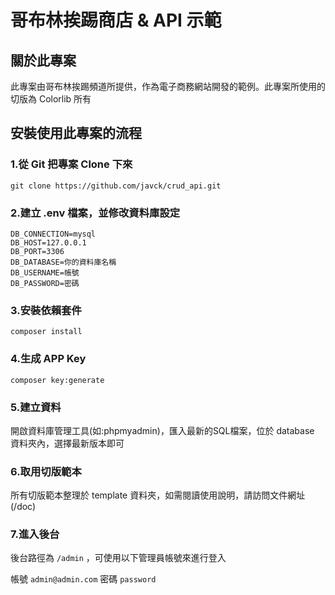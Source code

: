 # 哥布林挨踢商店 & API 示範
## 關於此專案

此專案由哥布林挨踢頻道所提供，作為電子商務網站開發的範例。此專案所使用的切版為 Colorlib 所有

## 安裝使用此專案的流程

### 1.從 Git 把專案 Clone 下來
`git clone https://github.com/javck/crud_api.git`

### 2.建立 .env 檔案，並修改資料庫設定

```
DB_CONNECTION=mysql
DB_HOST=127.0.0.1
DB_PORT=3306
DB_DATABASE=你的資料庫名稱
DB_USERNAME=帳號
DB_PASSWORD=密碼
```
### 3.安裝依賴套件

`composer install`

### 4.生成 APP Key

`composer key:generate`

### 5.建立資料

開啟資料庫管理工具(如:phpmyadmin)，匯入最新的SQL檔案，位於 database 資料夾內，選擇最新版本即可

### 6.取用切版範本

所有切版範本整理於 template 資料夾，如需閱讀使用說明，請訪問文件網址(/doc)

### 7.進入後台

後台路徑為 `/admin` ，可使用以下管理員帳號來進行登入

帳號 `admin@admin.com`
密碼 `password`

